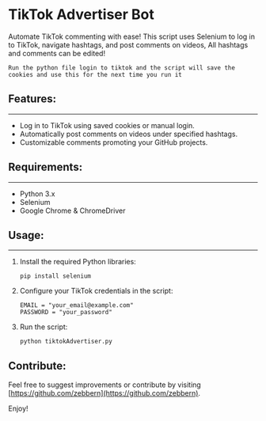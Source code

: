 TikTok Advertiser Bot
=====================

Automate TikTok commenting with ease! This script uses Selenium to log in to TikTok, navigate hashtags, and post comments on videos, All hashtags and comments can be edited! 

```
Run the python file login to tiktok and the script will save the cookies and use this for the next time you run it
```

## Features:
---
- Log in to TikTok using saved cookies or manual login.
- Automatically post comments on videos under specified hashtags.
- Customizable comments promoting your GitHub projects.

## Requirements:
---
- Python 3.x
- Selenium
- Google Chrome & ChromeDriver

## Usage:
---
1. Install the required Python libraries:
   ```
   pip install selenium
   ```
2. Configure your TikTok credentials in the script:
   ```
   EMAIL = "your_email@example.com"
   PASSWORD = "your_password"
   ```
3. Run the script:
   ```
   python tiktokAdvertiser.py
   ```


Contribute:
-----------
Feel free to suggest improvements or contribute by visiting [https://github.com/zebbern](https://github.com/zebbern).

Enjoy!
